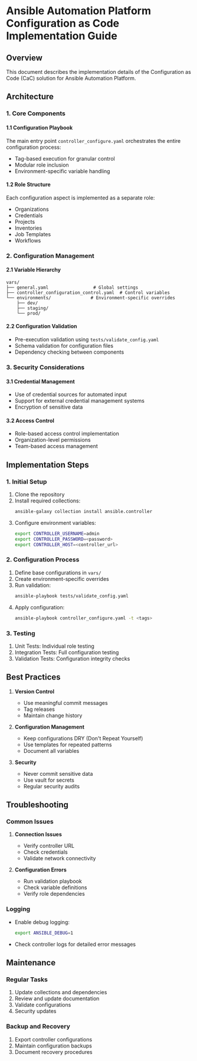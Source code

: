 # Ansible Automation Platform Configuration as Code Implementation Guide

## Overview
This document describes the implementation details of the Configuration as Code (CaC) solution for Ansible Automation Platform.

## Architecture

### 1. Core Components

#### 1.1 Configuration Playbook
The main entry point `controller_configure.yaml` orchestrates the entire configuration process:
- Tag-based execution for granular control
- Modular role inclusion
- Environment-specific variable handling

#### 1.2 Role Structure
Each configuration aspect is implemented as a separate role:
- Organizations
- Credentials
- Projects
- Inventories
- Job Templates
- Workflows

### 2. Configuration Management

#### 2.1 Variable Hierarchy
```
vars/
├── general.yaml                 # Global settings
├── controller_configuration_control.yaml  # Control variables
└── environments/               # Environment-specific overrides
    ├── dev/
    ├── staging/
    └── prod/
```

#### 2.2 Configuration Validation
- Pre-execution validation using `tests/validate_config.yaml`
- Schema validation for configuration files
- Dependency checking between components

### 3. Security Considerations

#### 3.1 Credential Management
- Use of credential sources for automated input
- Support for external credential management systems
- Encryption of sensitive data

#### 3.2 Access Control
- Role-based access control implementation
- Organization-level permissions
- Team-based access management

## Implementation Steps

### 1. Initial Setup
1. Clone the repository
2. Install required collections:
   ```bash
   ansible-galaxy collection install ansible.controller
   ```
3. Configure environment variables:
   ```bash
   export CONTROLLER_USERNAME=admin
   export CONTROLLER_PASSWORD=<password>
   export CONTROLLER_HOST=<controller_url>
   ```

### 2. Configuration Process
1. Define base configurations in `vars/`
2. Create environment-specific overrides
3. Run validation:
   ```bash
   ansible-playbook tests/validate_config.yaml
   ```
4. Apply configuration:
   ```bash
   ansible-playbook controller_configure.yaml -t <tags>
   ```

### 3. Testing
1. Unit Tests: Individual role testing
2. Integration Tests: Full configuration testing
3. Validation Tests: Configuration integrity checks

## Best Practices

1. **Version Control**
   - Use meaningful commit messages
   - Tag releases
   - Maintain change history

2. **Configuration Management**
   - Keep configurations DRY (Don't Repeat Yourself)
   - Use templates for repeated patterns
   - Document all variables

3. **Security**
   - Never commit sensitive data
   - Use vault for secrets
   - Regular security audits

## Troubleshooting

### Common Issues
1. **Connection Issues**
   - Verify controller URL
   - Check credentials
   - Validate network connectivity

2. **Configuration Errors**
   - Run validation playbook
   - Check variable definitions
   - Verify role dependencies

### Logging
- Enable debug logging:
  ```bash
  export ANSIBLE_DEBUG=1
  ```
- Check controller logs for detailed error messages

## Maintenance

### Regular Tasks
1. Update collections and dependencies
2. Review and update documentation
3. Validate configurations
4. Security updates

### Backup and Recovery
1. Export controller configurations
2. Maintain configuration backups
3. Document recovery procedures 